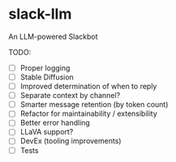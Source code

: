 # slack-llm
An LLM-powered Slackbot

TODO:
- [ ] Proper logging
- [ ] Stable Diffusion
- [ ] Improved determination of when to reply
- [ ] Separate context by channel?
- [ ] Smarter message retention (by token count)
- [ ] Refactor for maintainability / extensibility
- [ ] Better error handling
- [ ] LLaVA support?
- [ ] DevEx (tooling improvements)
- [ ] Tests